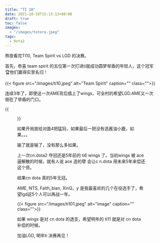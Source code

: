 ```yaml
---
title: "TI 10"
date: 2021-10-18T15:13:13+08:00
draft: true
toc: false
images:
  - "/images/totoro.jpeg"
tags: 
  - Dota2
---
```


熬夜看完TI10, Team Spirit vs LGD 的决赛。

首先，恭喜 team spirit 的五位第一次打进ti就成功圆梦举盾的年轻人，这个冠军🏆他们赢得实至名归！

{{< figure src="/images/ti10.jpeg" alt="Team Spirit" caption="" class="">}}

连续3年了，即使这一次AME背后插上了wings，可全村的希望LGD.AME又一次倒在了举盾的门口。

{{<figure src="/images/ti102.jpeg" alt="萧瑟" class="">}}

如果开局放给对面4把猛犸，如果最后一把没有选酱油小鹿，如果。。。

输了就是输了，没有那么多如果。

上一次cn.dota2 夺冠还是5年前的 ti6 wings 了。当初wings 被 ace 逼解散的时候，就有人说 ace 造的孽 会让c n.dota 用未来5年来偿还这个债。

结果cn dota 真的5年无冠。

AME, NTS, Faith_bian, XinQ，y 是我最喜欢的几个在役选手了，希望lgd这5个人可以再战一年。

{{< figure src="/images/ti101.jpeg" alt="image" caption="" class="">}}

如果 wings 是对 cn dota 的透支，希望明年的 ti11 就是对 cn dota 补偿的时候。

加油LGD, 明年ti 决赛再见！




